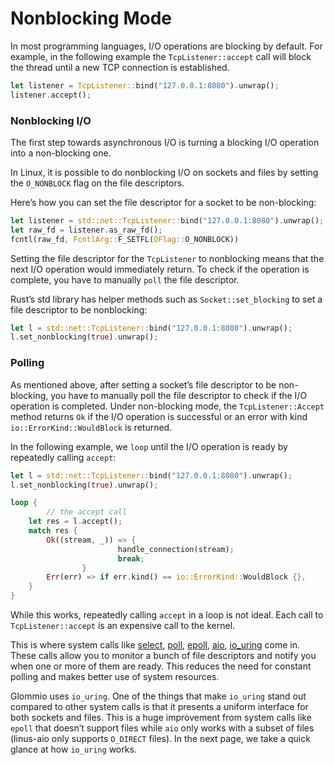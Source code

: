 # Nonblocking Mode

In most programming languages, I/O operations are blocking by default. For example, in the following example the `TcpListener::accept` call will block the thread until a new TCP connection is established.

```rust
let listener = TcpListener::bind("127.0.0.1:8080").unwrap();
listener.accept();
```

### Nonblocking I/O

The first step towards asynchronous I/O is turning a blocking I/O operation into a non-blocking one.

In Linux, it is possible to do nonblocking I/O on sockets and files by setting the `O_NONBLOCK` flag on the file descriptors.

Here’s how you can set the file descriptor for a socket to be non-blocking:

```rust
let listener = std::net::TcpListener::bind("127.0.0.1:8080").unwrap();
let raw_fd = listener.as_raw_fd();
fcntl(raw_fd, FcntlArg::F_SETFL(OFlag::O_NONBLOCK))
```

Setting the file descriptor for the `TcpListener` to nonblocking means that the next I/O operation would immediately return. To check if the operation is complete, you have to manually `poll` the file descriptor.

Rust’s std library has helper methods such as `Socket::set_blocking` to set a file descriptor to be nonblocking:

```rust
let l = std::net::TcpListener::bind("127.0.0.1:8080").unwrap();
l.set_nonblocking(true).unwrap();
```

### Polling

As mentioned above, after setting a socket’s file descriptor to be non-blocking, you have to manually poll the file descriptor to check if the I/O operation is completed. Under non-blocking mode, the `TcpListener::Accept` method returns `Ok` if the I/O operation is successful or an error with kind `io::ErrorKind::WouldBlock` is returned.

In the following example, we `loop` until the I/O operation is ready by repeatedly calling `accept`:

```rust
let l = std::net::TcpListener::bind("127.0.0.1:8080").unwrap();
l.set_nonblocking(true).unwrap();

loop {
		// the accept call
    let res = l.accept();
    match res {
        Ok((stream, _)) => {
						handle_connection(stream);
						break;
				}
        Err(err) => if err.kind() == io::ErrorKind::WouldBlock {},
    }
}
```

While this works, repeatedly calling `accept` in a loop is not ideal. Each call to `TcpListener::accept` is an expensive call to the kernel.

This is where system calls like [select](http://man7.org/linux/man-pages/man2/select.2.html), [poll,](http://man7.org/linux/man-pages/man2/poll.2.html) [epoll](http://man7.org/linux/man-pages/man7/epoll.7.html), [aio](https://man7.org/linux/man-pages/man7/aio.7.html), [io_uring](https://man.archlinux.org/man/io_uring.7.en) come in. These calls allow you to monitor a bunch of file descriptors and notify you when one or more of them are ready. This reduces the need for constant polling and makes better use of system resources.

Glommio uses `io_uring`. One of the things that make `io_uring` stand out compared to other system calls is that it presents a uniform interface for both sockets and files. This is a huge improvement from system calls like `epoll` that doesn’t support files while `aio` only works with a subset of files (linus-aio only supports `O_DIRECT` files). In the next page, we take a quick glance at how `io_uring` works.
